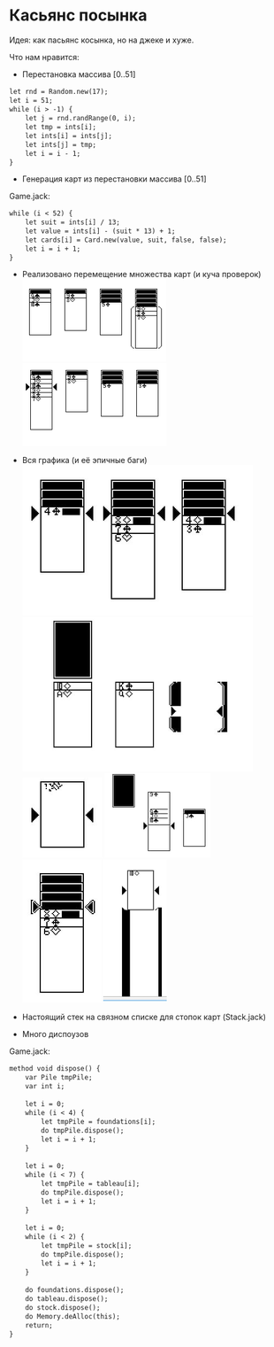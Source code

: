 # Касьянс посынка

Идея: как пасьянс косынка, но на джеке и хуже.

Что нам нравится:
* Перестановка массива [0..51]
```
let rnd = Random.new(17);
let i = 51;
while (i > -1) {
	let j = rnd.randRange(0, i);
	let tmp = ints[i];
	let ints[i] = ints[j];
	let ints[j] = tmp;
	let i = i - 1;
}
```
* Генерация карт из перестановки массива [0..51]

Game.jack:
```
while (i < 52) {
    let suit = ints[i] / 13;
    let value = ints[i] - (suit * 13) + 1;
	let cards[i] = Card.new(value, suit, false, false);
	let i = i + 1;
}
```
* Реализовано перемещение множества карт (и куча проверок)
![](/img/Screenshot_1.png)
![](/img/Screenshot_2.png)
* Вся графика (и её эпичные баги)
![](/img/Screenshot_3.png)
![](/img/Screenshot_10.png)
![](/img/Screenshot_6.png)
![](/img/Screenshot_5.png)
![](/img/Screenshot_4.png)
![](/img/Screenshot_9.png)

* Настоящий стек на связном списке для стопок карт (Stack.jack)
* Много диспоузов

Game.jack:
```
method void dispose() {
    var Pile tmpPile;
    var int i;
    
    let i = 0;
    while (i < 4) {
        let tmpPile = foundations[i];
        do tmpPile.dispose();
        let i = i + 1;
    }
    
    let i = 0;
    while (i < 7) {
        let tmpPile = tableau[i];
        do tmpPile.dispose();
        let i = i + 1;
    }
    
    let i = 0;
    while (i < 2) {
        let tmpPile = stock[i];
        do tmpPile.dispose();
        let i = i + 1;
    }
    
    do foundations.dispose();
    do tableau.dispose();
    do stock.dispose();
    do Memory.deAlloc(this);
    return;
}
```